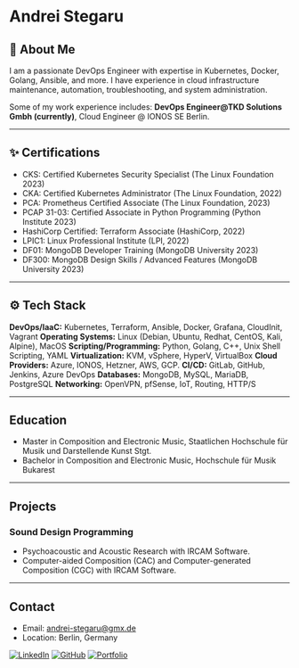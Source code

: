 # Andrei Stegaru

## 📃 About Me

I am a passionate DevOps Engineer with expertise in Kubernetes, Docker, Golang, Ansible, and more. I have experience in cloud infrastructure maintenance, automation, troubleshooting, and system administration.

Some of my work experience includes:
**DevOps Engineer@TKD Solutions Gmbh (currently)**, Cloud Engineer @ IONOS SE Berlin.

---

## ✨ Certifications
- CKS: Certified Kubernetes Security Specialist (The Linux Foundation 2023)
- CKA: Certified Kubernetes Administrator (The Linux Foundation, 2022)
- PCA: Prometheus Certified Associate (The Linux Foundation, 2023)
- PCAP 31-03: Certified Associate in Python Programming (Python Institute 2023)
- HashiCorp Certified: Terraform Associate (HashiCorp, 2022)
- LPIC1: Linux Professional Institute (LPI, 2022)
- DF01: MongoDB Developer Training (MongoDB University 2023)
- DF300: MongoDB Design Skills / Advanced Features (MongoDB University 2023)

---

## ⚙️ Tech Stack

**DevOps/IaaC:** Kubernetes, Terraform, Ansible, Docker, Grafana, CloudInit, Vagrant
**Operating Systems:** Linux (Debian, Ubuntu, Redhat, CentOS, Kali, Alpine), MacOS
**Scripting/Programming:** Python, Golang, C++, Unix Shell Scripting, YAML
**Virtualization:** KVM, vSphere, HyperV, VirtualBox
**Cloud Providers:** Azure, IONOS, Hetzner, AWS, GCP.
**CI/CD:** GitLab, GitHub, Jenkins, Azure DevOps
**Databases:** MongoDB, MySQL, MariaDB, PostgreSQL
**Networking:** OpenVPN, pfSense, IoT, Routing, HTTP/S

---

## Education

- Master in Composition and Electronic Music, Staatlichen Hochschule für Musik und Darstellende Kunst Stgt.
- Bachelor in Composition and Electronic Music, Hochschule für Musik Bukarest

---

## Projects

### Sound Design Programming
- Psychoacoustic and Acoustic Research with IRCAM Software.
- Computer-aided Composition (CAC) and Computer-generated Composition (CGC) with IRCAM Software.

---

## Contact

- Email: andrei-stegaru@gmx.de
- Location: Berlin, Germany

[![LinkedIn](https://img.shields.io/badge/LinkedIn-Connect-blue)](https://www.linkedin.com/in/andreistegaru/)
[![GitHub](https://img.shields.io/badge/GitHub-Follow-green)](https://github.com/yourusername)
[![Portfolio](https://img.shields.io/badge/Portfolio-Visit-orange)](https://yourportfolio.com)


<!--
**a1010s/a1010s** is a ✨ _special_ ✨ repository because its `README.md` (this file) appears on your GitHub profile.

Here are some ideas to get you started:

- 🔭 I’m currently working on ...
- 🌱 I’m currently learning ...
- 👯 I’m looking to collaborate on ...
- 🤔 I’m looking for help with ...
- 💬 Ask me about ...
- 📫 How to reach me: ...
- 😄 Pronouns: ...
- ⚡ Fun fact: ...
-->
